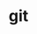 ---
view: category
lang: zh-cn
order: 16     # Order of display in list categories
top: true     # Include category in navigation Top
title: git
description: Git.
excerpt: Git.
slug: git
meta:
  - property: og:image
    content: /image-social-share.png
  - name: twitter:image
    content: /image-social-share.png
---